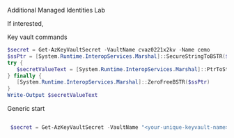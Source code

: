 Additional Managed Identities Lab


If interested, 

Key vault commands

```powershell
$secret = Get-AzKeyVaultSecret -VaultName cvaz0221x2kv -Name cemo
$ssPtr = [System.Runtime.InteropServices.Marshal]::SecureStringToBSTR($secret.SecretValue)
try {
   $secretValueText = [System.Runtime.InteropServices.Marshal]::PtrToStringBSTR($ssPtr)
} finally {
   [System.Runtime.InteropServices.Marshal]::ZeroFreeBSTR($ssPtr)
}
Write-Output $secretValueText
```






Generic start

```powershell

 $secret = Get-AzKeyVaultSecret -VaultName "<your-unique-keyvault-name>" -Name "<your secret name>"

```
